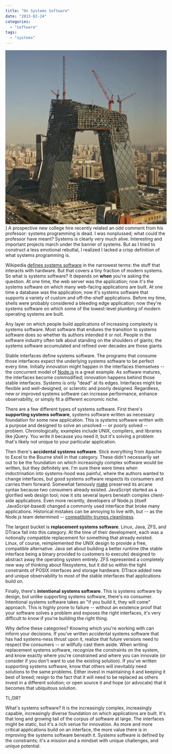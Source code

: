 ```yaml
---
title: "On Systems Software"
date: "2013-02-24"
categories: 
  - "software"
tags: 
  - "systems"
---
```


![](images/cctv.jpeg)]
A prospective new college hire recently related an odd comment from his professor: systems programming is dead. I was nonplussed; what could the professor have meant? Systems is clearly very much alive. Interesting and important projects march under the banner of systems. But as I tried to construct a less emotional rebuttal, I realized I lacked a crisp definition of what systems programming is.

Wikipedia [defines systems software](http://en.wikipedia.org/wiki/System_software) in the narrowest terms: the stuff that interacts with hardware. But that covers a tiny fraction of modern systems. So what is systems software? It depends on **when** you're asking the question. At one time, the web server was the application; now it's the systems software on which many web-facing applications are built. At one time a database was the application; now it's systems software that supports a variety of custom and off-the-shelf applications. Before my time, shells were probably considered a bleeding edge application; now they're systems software on which some of the lowest-level plumbing of modern operating systems are built.

Any layer on which people build applications of increasing complexity is systems software. Most software that endures the transition to systems software does so whether its authors intended it or not. People in the software industry often talk about standing on the shoulders of giants; the systems software accumulated and refined over decades are those giants.

Stable interfaces define systems software. The programs that consume those interfaces expect the underlying systems software to be perfect every time. Initially innovation might happen in the interfaces themselves -- the concurrent model of [Node.js](http://nodejs.org) is a great example. As software matures, the interfaces become commodified; innovation happens behind those stable interfaces. Systems is only "dead" at its edges. Interfaces might be flexible and well-designed, or sclerotic and poorly designed. Regardless, new or improved systems software can increase performance, enhance observability, or simply fit a different economic niche.

There are a few different types of systems software. First there's **supporting systems software**, systems software written as necessary foundation for some new application. This is systems software written with a purpose and designed to solve an unsolved -- or poorly solved -- problem. Chronologically, examples include UNIX, compilers, and libraries like jQuery. You write it because you need it, but it's solving a problem that's likely not unique to your particular application.

Then there's **accidental systems software**. Stick everything from Apache to Excel to the Bourne shell in that category. These didn't necessarily set out to be the foundation on which increasingly complex software would be written, but they definitely are. I'm sure there were times when indoctrination into systems-hood was painful, where the authors wanted to change interfaces, but good systems software respects its consumers and carries them forward. Somewhat famously [make](http://en.wikipedia.org/wiki/Make_(software)) preserved its arcane syntax because two consumers already existed. JavaScript started as a glorified web design tool; now it sits several layers beneath complex client-side applications. Even more recently, developers of Node.js (itself  JavaScript-based) changed a commonly used interface that broke many applications. Historical mistakes can be annoying to live with, but -- as the Node.js team determined -- [compatibility trumps cleanliness](https://github.com/joyent/node/issues/3577).

The largest bucket is **replacement systems software**. Linux, Java, ZFS, and DTrace fall into this category. At the time of their development, each was a notionally compatible replacement for something that already existed. Linux, of course, reimplemented the UNIX design to provide a free, compatible alternative. Java set about building a better runtime (the stable interface being a binary provided to customers to execute) designed to abstract away the operating system entirely. ZFS represented a completely new way of thinking about filesystems, but it did so within the tight constraints of POSIX interfaces and storage hardware. DTrace added new and unique observability to most of the stable interfaces that applications build on.

Finally, there's **intentional systems software**. This is systems software by design, but unlike supporting systems software, there's no consumer. Intentional systems software takes an "if you build it, they will come" approach. This is highly prone to failure -- without an existence proof that your software solves a problem and exposes the right interfaces, it's very difficult to know if you're building the right thing.

Why define these categories? Knowing which you're working with can inform your decisions. If you've written accidental systems software that has had systems-ness thrust upon it, realize that future versions need to respect the consumers -- or willfully cast them aside. When writing replacement systems software, recognize the constraints on the system, and know exactly where you're constrained and where you can innovate (or consider if you don't want to use the existing solution). If you've written supporting systems software, know that others will inevitably need solutions to the same problems. Either invest in maintaining it and keeping it best of breed; resign to the fact that it will need to be replaced as others invest in a different solution; or open source it and hope (or advocate) that it becomes that ubiquitous solution.

TL;DR?

What's systems software? It is the increasingly complex, increasingly capable, increasingly diverse foundation on which applications are built. It's that long and growing tail of the corpus of software at large. The interfaces might be static, but it's a rich venue for innovation. As more and more critical applications build on an interface, the more value there is in improving the systems software beneath it. Systems software is defined by the constraints; it's a mission and a mindset with unique challenges, and unique potential.
